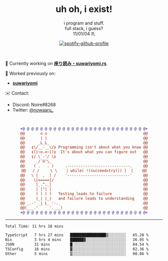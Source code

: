 <!--
**Nowaaru/nowaaru** is a ✨ _special_ ✨ repository because its `README.md` (this file) appears on your GitHub profile.

Here are some ideas to get you started:

- 🔭 I’m currently working on ...
- 🌱 I’m currently learning ...
- 👯 I’m looking to collaborate on ...
- 🤔 I’m looking for help with ...
- 💬 Ask me about ...
- 📫 How to reach me: ...
- 😄 Pronouns: ...
- ⚡ Fun fact: ...
-->

<h1 align="center"> uh oh, i exist!</h1>

<p align="center">
  i program and stuff.<br/>
  full stack, i guess?<br/>
  11/01/04 ♏ 
</p>

<!--
<p align="center">
╭──────────────────────────╮<br/>
│                        <a href="https://open.spotify.com/track/5iY3ZEHlQGFosdnROBDIg7?si=d7fd7fe8c7a747a1">Lavender</a>                      │<br/>
│               <a href="https://open.spotify.com/artist/6oeSQ4qmDQ7n89Rdt6tLLn?si=2773a05ce8b94a6c"><code>Rav</code></a>, <a href="https://open.spotify.com/artist/3vxcGARzVb3sETtt0Jxp7v?si=a4d26afacb46454f"><code>Kill Bill: The Rapper</code></a>               │<br/>
│             00:29 <a href="https://www.youtube.com/watch?v=dQw4w9WgXcQ">━━⬤</a>─────── 02:19              │<br/>
╰──────────────────────────╯<br/>
</p>
-->

<div align="center">

[![spotify-github-profile](https://spotify-github-profile.vercel.app/api/view?uid=fifkee&cover_image=true&theme=novatorem&bar_color=53b14f&bar_color_cover=true)](https://spotify-github-profile.vercel.app/api/view?uid=fifkee&redirect=true)

</div>
<br />

🦀 Currently working on **[座り読み・suwariyomi.rs](https://github.com/Nowaaru/suwariyomi.rs)**.

💫 Worked previously on: 
- **[suwariyomi](https://github.com/Nowaaru/suwariyomi)**



✉️ Contact:
- Discord: Noire#8268
- Twitter: <a href=https://twitter.com/@nowaaru_>@nowaaru_</a>

<br />

<div align="center">
  
```diff
+@ @ @ @ @ @ @ @ @ @ @ @ @ @ @ @ @ @ @ @ @ @ @ @ @ @ @ @+
@@       o o                                           @@
@@       | |                                           @@
@@      _L_L_                                          @@
@@   ❮\/__-__\/❯ Programming isn't about what you know @@
@@   ❮(|~o.o~|)❯  It's about what you can figure out   @@
@@   ❮/ \`-'/ \❯                                       @@
@@     _/`U'\_                                         @@
@@    ( .   . )     .----------------------------.     @@
@@   / /     \ \    | while( !(succeed=try()) )  |    @@
@@   \ |  ,  | /    '----------------------------'     @@
@@    \|=====|/                                        @@
@@     |_.^._|                                         @@
@@     | |"| |                                         @@
@@     ( ) ( )   Testing leads to failure              @@
@@     |_| |_|   and failure leads to understanding    @@
@@ _.-' _j L_ '-._                                     @@
@@(___.'     '.___)                                    @@
+@ @ @ @ @ @ @ @ @ @ @ @ @ @ @ @ @ @ @ @ @ @ @ @ @ @ @ @+
```
  
</div>

---

<!--START_SECTION:waka-->

```txt
Total Time: 11 hrs 18 mins

TypeScript   7 hrs 27 mins   ████████████████▒░░░░░░░░   65.28 %
Nix          3 hrs 4 mins    ██████▓░░░░░░░░░░░░░░░░░░   26.95 %
JSON         31 mins         █░░░░░░░░░░░░░░░░░░░░░░░░   04.54 %
TSConfig     16 mins         ▓░░░░░░░░░░░░░░░░░░░░░░░░   02.36 %
Other        5 mins          ▒░░░░░░░░░░░░░░░░░░░░░░░░   00.86 %
```

<!--END_SECTION:waka-->

<!--
[![Nowaaru's GitHub stats](https://github-readme-stats.vercel.app/api?username=Nowaaru&theme=dracula&show_icons=true)](https://github.com/anuraghazra/github-readme-stats)

[![Top Langs](https://github-readme-stats.vercel.app/api/top-langs/?username=Nowaaru&layout=compact&theme=dracula)](https://github.com/anuraghazra/github-readme-stats)
-->
